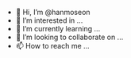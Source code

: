 - 👋 Hi, I’m @hanmoseon
- 👀 I’m interested in ...
- 🌱 I’m currently learning ...
- 💞️ I’m looking to collaborate on ...
- 📫 How to reach me ...

<!---
hanmoseon/hanmoseon is a ✨ special ✨ repository because its `README.md` (this file) appears on your GitHub profile.
You can click the Preview link to take a look at your changes.
--->
